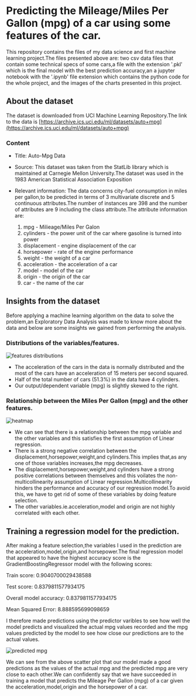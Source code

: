 # Predicting the Mileage/Miles Per Gallon (mpg) of a car using some features of the car.

This repository contains the files of my data science and first machine learning project.The files presented above are: two csv data files that contain some technical specs of some cars,a file with the extension '.pkl' which is the final model with the best prediction accuracy,an a jupyter notebook with the '.ipynb' file extension which contains the python code for the whole project,
and the images of the charts presented in this project.

## About the dataset

The dataset is downloaded from UCI Machine Learning Repository.The link to the data is
[https://archive.ics.uci.edu/ml/datasets/auto+mpg](https://archive.ics.uci.edu/ml/datasets/auto+mpg)

### Content

* Title: Auto-Mpg Data

* Source: This dataset was taken from the StatLib library which is maintained at Carnegie Mellon University.The dataset was used in the 1983 American Statistical Association Exposition

* Relevant information: The data concerns city-fuel consumption in miles per gallon,to be predicted in terms of 3 multivariate discrete and 5 continuous attributes.The number of instances are 398 and the number of attributes are 9 including the class attribute.The attribute information are:

  1. mpg - Milieage/Miles Per Galon
  2. cylinders - the power unit of the car where gasoline is turned into power
  3. displacement - engine displacement of the car
  4. horsepower - rate of the engine performance
  5. weight - the weight of a car
  6. acceleration - the acceleration of a car
  7. model - model of the car
  8. origin - the origin of the car 
  9. car - the name of the car
  
  
  
## Insights from the dataset

Before applying a machine learning algorithm on the data to solve the problem,an Exploratory Data Analysis was made to know more about the data and below are some insights we gained from performing the analysis.

### Distributions of the variables/features.

![features distributions](https://github.com/prince381/car_mpg_predict/blob/master/cars_dist.png)

* The acceleration of the cars in the data is normally distributed and the most of the cars have an acceleration of 15 meters per second squared.
* Half of the total number of cars (51.3%) in the data have 4 cylinders.
* Our output/dependent variable (mpg) is slightly skewed to the right.

### Relationship between the Miles Per Gallon (mpg) and the other features.

![heatmap](https://github.com/prince381/car_mpg_predict/blob/master/cars_corr.png)

* We can see that there is a relationship between the mpg variable and the other variables and this satisfies the first assumption of Linear regression.
* There is a strong negative correlation between the displacement,horsepower,weight,and cylinders.This implies that,as any one of those variables increases,the mpg decreases.
* The displacement,horsepower,weight,and cylinders have a strong positive correlations between themselves and this voilates the non-multicollinearity assumption of Linear regression.Multicollinearity hinders the performance and accuracy of our regression model.To avoid this, we have to get rid of some of these variables by doing feature selection.
* The other variables.ie.acceleration,model and origin are not highly correlated with each other.


## Training a regression model for the prediction.

After making a feature selection,the variables I used in the prediction are the acceleration,model,origin,and horsepower.The final regression model that appeared to have the highest accuracy score is the GradientBoostingRegressor model with the following scores:

  Train score: 0.9040700029438588

  Test score: 0.8379811577934175

  Overall model accuracy: 0.8379811577934175

  Mean Squared Error: 8.888595699098659
  
I therefore made predictions using the predictor varibles to see how well the model predicts and visualized the actual mpg values recorded and the mpg values predicted by the model to see how close our predictions are to the actual values.


![predicted mpg](https://github.com/prince381/car_mpg_predict/blob/master/CarsMPG_predicted.png)


We can see from the above scatter plot that our model made a good predictions as the values of the actual mpg and the predicted mpg are very close to each other.We can confidently say that we have succeeded in training a model that predicts the Mileage Per Gallon (mpg) of a car given the acceleration,model,origin and the horsepower of a car.


